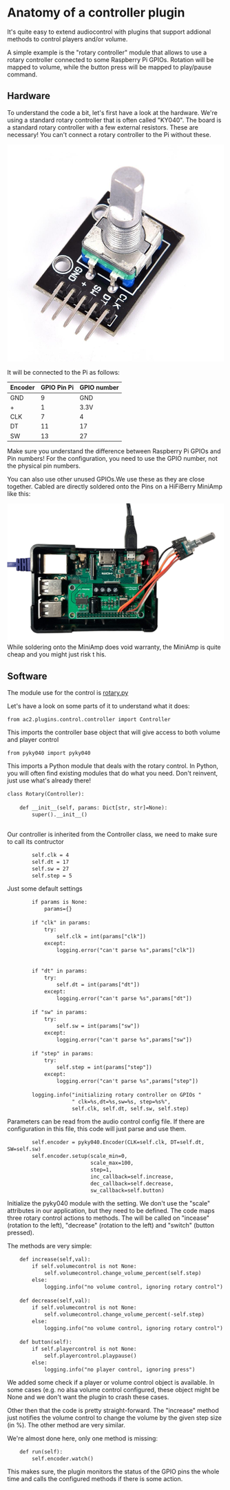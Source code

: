 # Anatomy of a controller plugin

It's quite easy to extend audiocontrol with plugins that support addional methods to control players and/or volume.

A simple example is the "rotary controller" module that allows to use a rotary controller connected to some Raspberry Pi GPIOs. 
Rotation will be mapped to volume, while the button press will be mapped to play/pause command.

## Hardware

To understand the code a bit, let's first have a look at the hardware. We're using a standard rotary controller 
that is often called "KY040". The board is a standard rotary controller with a few external resistors. These are 
necessary! You can't connect a rotary controller to the Pi without these.

![KY040 rotary controller](ky040.jpg)

It will be connected to the Pi as follows:

| Encoder | GPIO Pin Pi | GPIO number |
|---|---|---|
|GND|9|GND|
|+|1|3.3V|
|CLK|7|4|
|DT|11|17|
|SW|13|27|

Make sure you understand the difference between Raspberry Pi GPIOs and Pin numbers! For the configuration, you need to use the GPIO number, not the physical pin numbers.

You can also use other unused GPIOs.We use these as they are close together. Cabled are directly soldered onto the Pins 
on a HiFiBerry MiniAmp like this:

![Soldered onto the MiniAmp](rotary-soldered.jpg)
While soldering onto the MiniAmp does void warranty, the MiniAmp is quite cheap and you might just risk t
his.
## Software

The module use for the control is [rotary.py](https://github.com/hifiberry/audiocontrol2/blob/master/ac2/plugins/control/rotary.py)

Let's have a look on some parts of it to understand what it does:

```
from ac2.plugins.control.controller import Controller
```

This imports the controller base object that will give access to both volume and player control

```
from pyky040 import pyky040
```

This imports a Python module that deals with the rotary control. In Python, you will often find existing modules that do what you 
need. Don't reinvent, just use what's already there!

```
class Rotary(Controller):

    def __init__(self, params: Dict[str, str]=None):
        super().__init__()
        
```

Our controller is inherited from the Controller class, we need to make sure to call its contructor

```
        self.clk = 4
        self.dt = 17
        self.sw = 27
        self.step = 5
```

Just some default settings

```
        if params is None:
            params={}
        
        if "clk" in params:
            try:
                self.clk = int(params["clk"])
            except:
                logging.error("can't parse %s",params["clk"])
            

        if "dt" in params:
            try:
                self.dt = int(params["dt"])
            except:
                logging.error("can't parse %s",params["dt"])

        if "sw" in params:
            try:
                self.sw = int(params["sw"])
            except:
                logging.error("can't parse %s",params["sw"])
                
        if "step" in params:
            try:
                self.step = int(params["step"])
            except:
                logging.error("can't parse %s",params["step"])
                
        logging.info("initializing rotary controller on GPIOs "
                     " clk=%s,dt=%s,sw=%s, step=%s%",
                     self.clk, self.dt, self.sw, self.step)
```

Parameters can be read from the audio control config file. If there are configuration in this file,
this code will just parse and use them.

```
        self.encoder = pyky040.Encoder(CLK=self.clk, DT=self.dt, SW=self.sw)
        self.encoder.setup(scale_min=0, 
                           scale_max=100, 
                           step=1, 
                           inc_callback=self.increase, 
                           dec_callback=self.decrease, 
                           sw_callback=self.button)
```

Initialize the pyky040 module with the setting. We don't use the "scale" attributes in our 
application, but they need to be defined.
The code maps three rotary control actions to methods. The will be called on "incease" (rotation 
to the left), "decrease" (rotation to the left) and "switch" (button pressed).

The methods are very simple:

```
    def increase(self,val):
        if self.volumecontrol is not None:
            self.volumecontrol.change_volume_percent(self.step)
        else:
            logging.info("no volume control, ignoring rotary control")

    def decrease(self,val):
        if self.volumecontrol is not None:
            self.volumecontrol.change_volume_percent(-self.step)
        else:
            logging.info("no volume control, ignoring rotary control")

    def button(self):
        if self.playercontrol is not None:
            self.playercontrol.playpause()
        else:
            logging.info("no player control, ignoring press")
```

We added some check if a player or volume control object is available. In some cases
(e.g. no alsa volume control configured, these object might be None and we don't want
the plugin to crash these cases.

Other then that the code is pretty straight-forward. The "increase" method just notifies 
the volume control to change the volume by the given step size (in %). The other method
are very similar.

We're almost done here, only one method is missing:

```
    def run(self):
        self.encoder.watch()
```

This makes sure, the plugin monitors the status of the GPIO pins the whole time and calls
the configured methods if there is some action.
